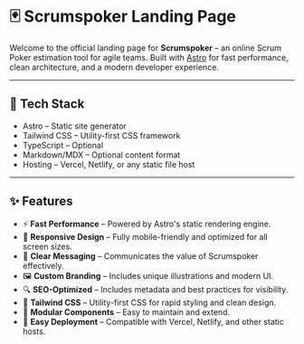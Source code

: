# 🃏 Scrumspoker Landing Page

Welcome to the official landing page for **Scrumspoker** – an online Scrum Poker estimation tool for agile teams. Built with [Astro](https://astro.build/) for fast performance, clean architecture, and a modern developer experience.

---

## 🚀 Tech Stack

- Astro – Static site generator
- Tailwind CSS – Utility-first CSS framework
- TypeScript – Optional
- Markdown/MDX – Optional content format
- Hosting – Vercel, Netlify, or any static file host

---

## ✨ Features

- ⚡ **Fast Performance** – Powered by Astro's static rendering engine.
- 🎨 **Responsive Design** – Fully mobile-friendly and optimized for all screen sizes.
- 🧠 **Clear Messaging** – Communicates the value of Scrumspoker effectively.
- 🖼️ **Custom Branding** – Includes unique illustrations and modern UI.
- 🔍 **SEO-Optimized** – Includes metadata and best practices for visibility.
- 💅 **Tailwind CSS** – Utility-first CSS for rapid styling and clean design.
- 🧩 **Modular Components** – Easy to maintain and extend.
- 🚀 **Easy Deployment** – Compatible with Vercel, Netlify, and other static hosts.
